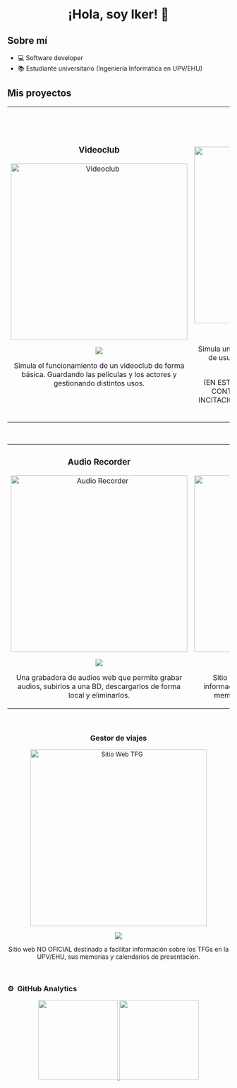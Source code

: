 <div align="center">
<h1 align="center">¡Hola, soy Iker!</a> 👋</h1>
</div>
<!-- <img src="https://i.imgur.com/weNbhGZ.png"> -->

## Sobre mí

- 💻 Software developer
- 📚 Estudiante universitario (Ingeniería Informática en UPV/EHU)

## Mis proyectos
<table>
<tr>
<td width="50%">
<h3 align="center">Videoclub</h3>
<div align="center">
<a href="https://github.com/IkerGLopez/VideoClub" target="_blank"><img src="https://i.imgur.com/Jji0CIE.jpg" width="400" alt="Videoclub"></a>
<p>
<a href="https://github.com/IkerGLopez/VideoClub" target="_blank">
<img src="https://img.shields.io/badge/C%C3%93DIGO-80ffaa?style=for-the-badge&logo=github&logoColor=black">
</a>
</p>
<p>Simula el funcionamiento de un videoclub de forma básica. Guardando las películas y los actores y gestionando distintos usos.</p>
</div>
                                                                                      
</td>

<td width="50%">
               <br>
<h3 align="center">Casa de Apuestas</h3>
<div align="center">                                       
<a href="https://github.com/IkerGLopez/CasaApuestas" target="_blank"><img src="https://i.imgur.com/7uCBigG.jpg" width="400" alt="Casa de Apuestas"></a>
<br>
<p>
<a href="https://github.com/IkerGLopez/CasaApuestas" target="_blank">
<img src="https://img.shields.io/badge/C%C3%93DIGO-80ffaa?style=for-the-badge&logo=github&logoColor=black">
</a>
</p>
</p>Simula una casa de apuestas: Login/Register, tipos de usuarios, monedero, apuestas realizadas, apostar... </p>
<p>(EN ESTA CUENTA ESTAMOS TOTALMENTE EN CONTRA DEL JUEGO Y CONDENAMOS LA INCITACIÓN A LA LUDOPATÍA QUE SE PROMUEVE MASIVAMENTE)</p>
</div>                                                             
</table>                                                                                 
</div>
<br>

<table>
<tr>
<td width="50%">
<h3 align="center">Audio Recorder</h3>
<div align="center">
<a href="https://github.com/IkerGLopez/AudioRecorder" target="_blank"><img src="https://i.imgur.com/V48W0sU.jpg" width="400" alt="Audio Recorder"></a>
<p>
<a href="https://github.com/IkerGLopez/AudioRecorder" target="_blank">
<img src="https://img.shields.io/badge/CÓDIGO-ff9?style=for-the-badge&logo=github&logoColor=black">
</a>
</a>
</p>
<p>Una grabadora de audios web que permite grabar audios, subirlos a una BD, descargarlos de forma local y eliminarlos.</p>
</div>
                                                                                      
</td>       

<td width="50%">
<h3 align="center">Sitio Web TFG</h3>
<div align="center">
<a href="https://github.com/IkerGLopez/TFG-UPVEHU" target="_blank"><img src="https://i.imgur.com/nDDp1Ra.jpg" width="400" alt="Sitio Web TFG"></a>
<p>
<a href="https://github.com/IkerGLopez/TFG-UPVEHU" target="_blank">
<img src="https://img.shields.io/badge/C%C3%93DIGO-cfaae0?style=for-the-badge&logo=github&logoColor=black">
</a>
</p>
<p>Sitio web NO OFICIAL destinado a facilitar información sobre los TFGs en la UPV/EHU, sus memorias y calendarios de presentación.</p>
</div>
                                                                                      
</td>  
</table>                                                                                 
</div>
<br>

<td width="50%">
<h3 align="center">Gestor de viajes</h3>
<div align="center">
<a href="https://github.com/IkerGLopez/TFG-UPVEHU" target="_blank"><img src="https://i.imgur.com/nDDp1Ra.jpg" width="400" alt="Sitio Web TFG"></a>
<p>
<a href="https://github.com/IkerGLopez/TFG-UPVEHU" target="_blank">
<img src="https://img.shields.io/badge/C%C3%93DIGO-cfaae0?style=for-the-badge&logo=github&logoColor=black">
</a>
</p>
<p>Sitio web NO OFICIAL destinado a facilitar información sobre los TFGs en la UPV/EHU, sus memorias y calendarios de presentación.</p>
</div>
                                                                                      
</td>  
</table>                                                                                 
</div>
<br>

### ⚙️ &nbsp;GitHub Analytics

<p align="center">
<a href="https://github.com/ArisGuimera">
  <img height="180em" src="https://github-readme-stats-eight-theta.vercel.app/api?username=ArisGuimera&show_icons=true&theme=algolia&include_all_commits=true&count_private=true"/>
  <img height="180em" src="https://github-readme-stats-eight-theta.vercel.app/api/top-langs/?username=ArisGuimera&layout=compact&langs_count=8&theme=algolia"/>
</a>
</p>
